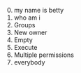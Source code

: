 0. my name is betty
1. who am i
2. Groups
3. New owner
4. Empty
5. Execute
6. Multiple permissions
7. everybody
